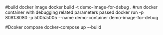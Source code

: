 #build docker image 
docker build -t demo-image-for-debug .
#run docker container with debugging related parameters passed
docker run -p 8081:8080 -p 5005:5005  --name demo-container demo-image-for-debug

#Dcoker compose 
docker-compose up --build